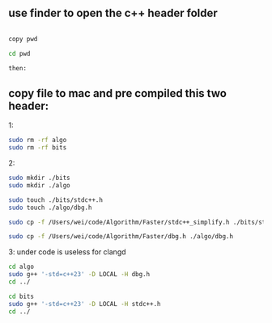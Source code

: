 
## use finder to open the c++ header folder 

```sh

copy pwd

cd pwd

then:

```


## copy file to mac and pre compiled this two header:


1:

```sh
sudo rm -rf algo
sudo rm -rf bits
```


2:

```sh
sudo mkdir ./bits
sudo mkdir ./algo

sudo touch ./bits/stdc++.h
sudo touch ./algo/dbg.h

sudo cp -f /Users/wei/code/Algorithm/Faster/stdc++_simplify.h ./bits/stdc++.h

sudo cp -f /Users/wei/code/Algorithm/Faster/dbg.h ./algo/dbg.h
```

3: under code is useless for clangd

```sh
cd algo
sudo g++ '-std=c++23' -D LOCAL -H dbg.h
cd ../
```



```sh
cd bits
sudo g++ '-std=c++23' -D LOCAL -H stdc++.h
cd ../
```